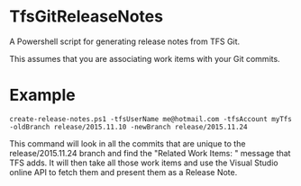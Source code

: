 # TfsGitReleaseNotes
A Powershell script for generating release notes from TFS Git.

This assumes that you are associating work items with your Git commits.

# Example
```
create-release-notes.ps1 -tfsUserName me@hotmail.com -tfsAccount myTfs -oldBranch release/2015.11.10 -newBranch release/2015.11.24 
```
This command will look in all the commits that are unique to the release/2015.11.24 branch and find the "Related Work Items: " message that TFS adds. 
It will then take all those work items and use the Visual Studio online API to fetch them and present them as a Release Note.

